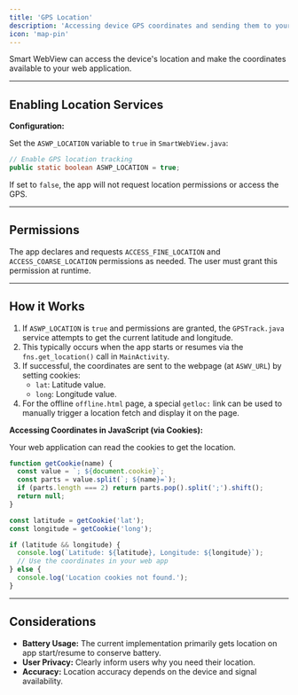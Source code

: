 ```yaml
---
title: 'GPS Location'
description: 'Accessing device GPS coordinates and sending them to your web app.'
icon: 'map-pin'
---
```


Smart WebView can access the device's location and make the coordinates available to your web application.

---

## Enabling Location Services

**Configuration:**

Set the `ASWP_LOCATION` variable to `true` in `SmartWebView.java`:
```java
// Enable GPS location tracking
public static boolean ASWP_LOCATION = true;
```
If set to `false`, the app will not request location permissions or access the GPS.

---

## Permissions

The app declares and requests `ACCESS_FINE_LOCATION` and `ACCESS_COARSE_LOCATION` permissions as needed. The user must grant this permission at runtime.

---

## How it Works

1.  If `ASWP_LOCATION` is `true` and permissions are granted, the `GPSTrack.java` service attempts to get the current latitude and longitude.
2.  This typically occurs when the app starts or resumes via the `fns.get_location()` call in `MainActivity`.
3.  If successful, the coordinates are sent to the webpage (at `ASWV_URL`) by setting cookies:
    *   `lat`: Latitude value.
    *   `long`: Longitude value.
4.  For the offline `offline.html` page, a special `getloc:` link can be used to manually trigger a location fetch and display it on the page.

**Accessing Coordinates in JavaScript (via Cookies):**

Your web application can read the cookies to get the location.

```javascript
function getCookie(name) {
  const value = `; ${document.cookie}`;
  const parts = value.split(`; ${name}=`);
  if (parts.length === 2) return parts.pop().split(';').shift();
  return null;
}

const latitude = getCookie('lat');
const longitude = getCookie('long');

if (latitude && longitude) {
  console.log(`Latitude: ${latitude}, Longitude: ${longitude}`);
  // Use the coordinates in your web app
} else {
  console.log('Location cookies not found.');
}
```

---

## Considerations

*   **Battery Usage:** The current implementation primarily gets location on app start/resume to conserve battery.
*   **User Privacy:** Clearly inform users why you need their location.
*   **Accuracy:** Location accuracy depends on the device and signal availability.